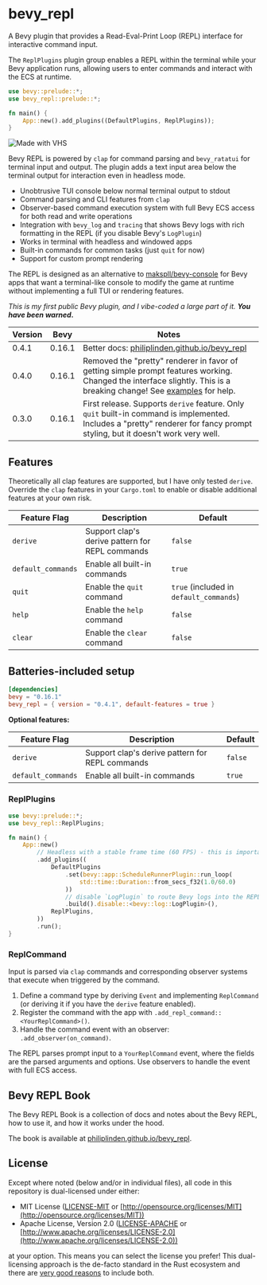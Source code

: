 # bevy_repl

A Bevy plugin that provides a Read-Eval-Print Loop (REPL) interface for
interactive command input.

The `ReplPlugins` plugin group enables a REPL within the terminal while your
Bevy application runs, allowing users to enter commands and interact with the
ECS at runtime.

```rust
use bevy::prelude::*;
use bevy_repl::prelude::*;

fn main() {
    App::new().add_plugins((DefaultPlugins, ReplPlugins));
}
```

![Made with VHS](https://vhs.charm.sh/vhs-6kUt4mnyvUcmbpVfWzHx4s.gif)

Bevy REPL is powered by `clap` for command parsing and `bevy_ratatui` for
terminal input and output. The plugin adds a text input area below the terminal
output for interaction even in headless mode.

- Unobtrusive TUI console below normal terminal output to stdout
- Command parsing and CLI features from `clap`
- Observer-based command execution system with full Bevy ECS access for both
  read and write operations
- Integration with `bevy_log` and `tracing` that shows Bevy logs with rich
  formatting in the REPL (if you disable Bevy's `LogPlugin`)
- Works in terminal with headless and windowed apps
- Built-in commands for common tasks (just `quit` for now)
- Support for custom prompt rendering

The REPL is designed as an alternative to
[makspll/bevy-console](https://github.com/makspll/bevy-console) for Bevy apps
that want a terminal-like console to modify the game at runtime without
implementing a full TUI or rendering features.

_This is my first public Bevy plugin, and I vibe-coded a large part of it._ 
**_You have been warned_.**

| Version | Bevy | Notes |
| --- | --- | --- |
| 0.4.1 | 0.16.1 | Better docs: [philiplinden.github.io/bevy_repl](https://philiplinden.github.io/bevy_repl/) |
| 0.4.0 | 0.16.1 | Removed the "pretty" renderer in favor of getting simple prompt features working. Changed the interface slightly. This is a breaking change! See [examples](https://github.com/philiplinden/bevy_repl/tree/main/examples) for help. |
| 0.3.0 | 0.16.1 | First release. Supports `derive` feature. Only `quit` built-in command is implemented. Includes a "pretty" renderer for fancy prompt styling, but it doesn't work very well. |

## Features

Theoretically all clap features are supported, but I have only tested `derive`.
Override the `clap` features in your `Cargo.toml` to enable or disable
additional features at your own risk.

| Feature Flag | Description | Default |
| --- | --- | --- |
| `derive` | Support clap's derive pattern for REPL commands | `false` |
| `default_commands` | Enable all built-in commands | `true` |
| `quit` | Enable the `quit` command | `true` (included in `default_commands`) |
| `help` | Enable the `help` command | `false` |
| `clear` | Enable the `clear` command | `false` |

## Batteries-included setup

```toml
[dependencies]
bevy = "0.16.1"
bevy_repl = { version = "0.4.1", default-features = true }
```

**Optional features:**

| Feature Flag | Description | Default |
| --- | --- | --- |
| `derive` | Support clap's derive pattern for REPL commands | `false` |
| `default_commands` | Enable all built-in commands | `true` |

### ReplPlugins

```rust
use bevy::prelude::*;
use bevy_repl::ReplPlugins;

fn main() {
    App::new()
        // Headless with a stable frame time (60 FPS) - this is important!
        .add_plugins((
            DefaultPlugins
                .set(bevy::app::ScheduleRunnerPlugin::run_loop(
                    std::time::Duration::from_secs_f32(1.0/60.0)
                ))
                // disable `LogPlugin` to route Bevy logs into the REPL renderer
                .build().disable::<bevy::log::LogPlugin>(),
            ReplPlugins,
        ))
        .run();
}
```

### ReplCommand

Input is parsed via `clap` commands and corresponding observer systems that
execute when triggered by the command.

1. Define a command type by deriving `Event` and implementing `ReplCommand` (or deriving it if you have the `derive` feature enabled).
2. Register the command with the app with `.add_repl_command::<YourReplCommand>()`.
3. Handle the command event with an observer: `.add_observer(on_command)`.

The REPL parses prompt input to a `YourReplCommand` event, where the fields are
the parsed arguments and options. Use observers to handle the event with full
ECS access.

## Bevy REPL Book

The Bevy REPL Book is a collection of docs and notes about the Bevy REPL, how to
use it, and how it works under the hood.

The book is available at [philiplinden.github.io/bevy_repl](https://philiplinden.github.io/bevy_repl/).

## License

Except where noted (below and/or in individual files), all code in this
repository is dual-licensed under either:

- MIT License ([LICENSE-MIT](LICENSE-MIT) or
  [http://opensource.org/licenses/MIT](http://opensource.org/licenses/MIT))
- Apache License, Version 2.0 ([LICENSE-APACHE](LICENSE-APACHE) or
  [http://www.apache.org/licenses/LICENSE-2.0](http://www.apache.org/licenses/LICENSE-2.0))

at your option. This means you can select the license you prefer! This
dual-licensing approach is the de-facto standard in the Rust ecosystem and there
are [very good reasons](https://github.com/bevyengine/bevy/issues/2373) to
include both.
